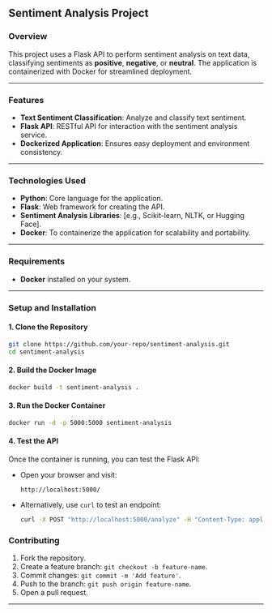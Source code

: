 ## **Sentiment Analysis Project**

### **Overview**
This project uses a Flask API to perform sentiment analysis on text data, classifying sentiments as **positive**, **negative**, or **neutral**. The application is containerized with Docker for streamlined deployment.

---

### **Features**
- **Text Sentiment Classification**: Analyze and classify text sentiment.
- **Flask API**: RESTful API for interaction with the sentiment analysis service.
- **Dockerized Application**: Ensures easy deployment and environment consistency.

---

### **Technologies Used**
- **Python**: Core language for the application.
- **Flask**: Web framework for creating the API.
- **Sentiment Analysis Libraries**: [e.g., Scikit-learn, NLTK, or Hugging Face].
- **Docker**: To containerize the application for scalability and portability.

---

### **Requirements**
- **Docker** installed on your system.

---

### **Setup and Installation**

#### **1. Clone the Repository**
```bash
git clone https://github.com/your-repo/sentiment-analysis.git
cd sentiment-analysis
```

#### **2. Build the Docker Image**
```bash
docker build -t sentiment-analysis .
```

#### **3. Run the Docker Container**
```bash
docker run -d -p 5000:5000 sentiment-analysis
```

#### **4. Test the API**
Once the container is running, you can test the Flask API:
- Open your browser and visit:
  ```
  http://localhost:5000/
  ```
- Alternatively, use `curl` to test an endpoint:
  ```bash
  curl -X POST "http://localhost:5000/analyze" -H "Content-Type: application/json" -d '{"text": "This is amazing!"}'
  ```

### **Contributing**
1. Fork the repository.
2. Create a feature branch: `git checkout -b feature-name`.
3. Commit changes: `git commit -m 'Add feature'`.
4. Push to the branch: `git push origin feature-name`.
5. Open a pull request.

---
